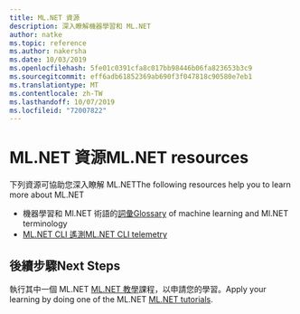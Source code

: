 ```yaml
---
title: ML.NET 資源
description: 深入瞭解機器學習和 ML.NET
author: natke
ms.topic: reference
ms.author: nakersha
ms.date: 10/03/2019
ms.openlocfilehash: 5fe01c0391cfa8c017bb98446b06fa823653b3c9
ms.sourcegitcommit: eff6adb61852369ab690f3f047818c90580e7eb1
ms.translationtype: MT
ms.contentlocale: zh-TW
ms.lasthandoff: 10/07/2019
ms.locfileid: "72007822"
---
```

# <a name="mlnet-resources"></a><span data-ttu-id="2f720-103">ML.NET 資源</span><span class="sxs-lookup"><span data-stu-id="2f720-103">ML.NET resources</span></span> 

<span data-ttu-id="2f720-104">下列資源可協助您深入瞭解 ML.NET</span><span class="sxs-lookup"><span data-stu-id="2f720-104">The following resources help you to learn more about ML.NET</span></span>

- <span data-ttu-id="2f720-105">機器學習和 Ml.NET 術語的[詞彙](glossary.md)</span><span class="sxs-lookup"><span data-stu-id="2f720-105">[Glossary](glossary.md) of machine learning and Ml.NET terminology</span></span>
- [<span data-ttu-id="2f720-106">ML.NET CLI 遙測</span><span class="sxs-lookup"><span data-stu-id="2f720-106">ML.NET CLI telemetry</span></span>](ml-net-cli-telemetry.md)

## <a name="next-steps"></a><span data-ttu-id="2f720-107">後續步驟</span><span class="sxs-lookup"><span data-stu-id="2f720-107">Next Steps</span></span>

<span data-ttu-id="2f720-108">執行其中一個 ML.NET [ML.NET 教學](~/docs/tutorials/index.md)課程，以申請您的學習。</span><span class="sxs-lookup"><span data-stu-id="2f720-108">Apply your learning by doing one of the ML.NET [ML.NET tutorials](~/docs/tutorials/index.md).</span></span>
